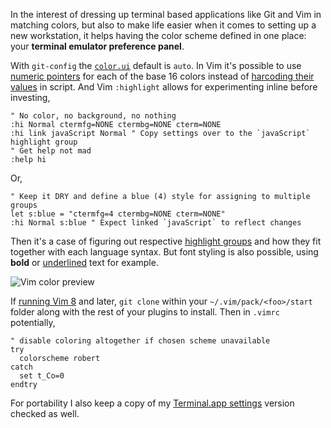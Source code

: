 In the interest of dressing up terminal based applications like Git and Vim in matching colors, but also to make life easier when it comes to setting up a new workstation, it helps having the color scheme defined in one place: your __terminal emulator preference panel__.

With `git-config` the [`color.ui`](https://git-scm.com/docs/git-config#Documentation/git-config.txt-colorui) default is `auto`. In Vim it's possible to use [numeric pointers](https://jeffkreeftmeijer.com/vim-16-color/#terminal-colors-and-ansi-escape-sequences) for each of the base 16 colors instead of [harcoding their values](https://github.com/chriskempson/base16-vim/blob/master/colors/base16-eighties.vim#L17) in script. And Vim `:highlight` allows for experimenting inline before investing,

```vim
" No color, no background, no nothing
:hi Normal ctermfg=NONE ctermbg=NONE cterm=NONE
:hi link javaScript Normal " Copy settings over to the `javaScript` highlight group
" Get help not mad
:help hi
```

Or,

```vim
" Keep it DRY and define a blue (4) style for assigning to multiple groups
let s:blue = "ctermfg=4 ctermbg=NONE cterm=NONE"
:hi Normal s:blue " Expect linked `javaScript` to reflect changes
```

Then it's a case of figuring out respective [highlight groups](https://jordanelver.co.uk/blog/2015/05/27/working-with-vim-colorschemes/#showing-highlight-groups) and how they fit together with each language syntax. But font styling is also possible, using __bold__ or <ins>underlined</ins> text for example.

![Vim color preview](https://i.imgur.com/Zfu6Z53.png)

If [running Vim 8](https://shapeshed.com/vim-packages/) and later, `git clone` within your `~/.vim/pack/<foo>/start` folder along with the rest of your plugins to install. Then in `.vimrc` potentially,

```vim
" disable coloring altogether if chosen scheme unavailable
try
  colorscheme robert
catch
  set t_Co=0
endtry
```

For portability I also keep a copy of my [Terminal.app settings](https://gist.github.com/thewhodidthis/52f30f8221e64ff92807d911f0d1fd3a) version checked as well.

